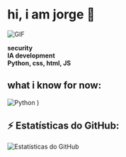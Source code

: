 # hi, i am jorge 👋  

![GIF](https://images.app.goo.gl/6imw2kkDwxDSZx9k9.gif)  

**security**  
**IA development**  
**Python, css, html, JS**  

## what i know for now:
![Python](https://img.shields.io/badge/Python-3776AB?style=for-the-badge&logo=python&logoColor=white)
)

## ⚡ Estatísticas do GitHub:
![Estatísticas do GitHub](https://github-readme-stats.vercel.app/api?username=seu-usuario&show_icons=true&theme=dark)  

